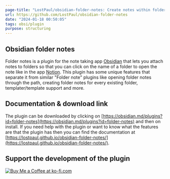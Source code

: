 ```yaml
---
page-title: "LostPaul/obsidian-folder-notes: Create notes within folders that can be accessed without collapsing the folder, similar to the functionality offered in Notion."
url: https://github.com/LostPaul/obsidian-folder-notes
date: "2024-01-18 00:50:05"
tags: obsi/plugin
purpose: structuring
---
```


## Obsidian folder notes

Folder notes is a plugin for the note taking app [Obsidian](https://obsidian.md/) that lets you attach notes to folders so that you can click on the name of a folder to open the note like in the app [Notion](https://www.notion.so/). This plugin has some unique features that separate it from similar "Folder note" plugins like opening folder notes through the path, creating folder notes for every existing folder, templater/template support and more.

## Documentation & download link

The plugin can be downloaded by clicking on [https://obsidian.md/plugins?id=folder-notes](https://obsidian.md/plugins?id=folder-notes) and then on install. If you need help with the plugin or want to know what the features are that the plugin has then you can find the documentation at [https://lostpaul.github.io/obsidian-folder-notes/](https://lostpaul.github.io/obsidian-folder-notes/).

## Support the development of the plugin

[![Buy Me a Coffee at ko-fi.com](https://camo.githubusercontent.com/8993a45baf48465bc724920cd2d508aefd24a278e5d1c4cfd8ba95ac8cb20163/68747470733a2f2f73746f726167652e6b6f2d66692e636f6d2f63646e2f6b6f6669322e706e673f763d33)](https://ko-fi.com/D1D1GHGSI)